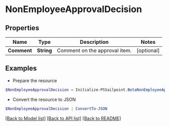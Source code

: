 # NonEmployeeApprovalDecision
## Properties

Name | Type | Description | Notes
------------ | ------------- | ------------- | -------------
**Comment** | **String** | Comment on the approval item. | [optional] 

## Examples

- Prepare the resource
```powershell
$NonEmployeeApprovalDecision = Initialize-PSSailpoint.BetaNonEmployeeApprovalDecision  -Comment null
```

- Convert the resource to JSON
```powershell
$NonEmployeeApprovalDecision | ConvertTo-JSON
```

[[Back to Model list]](../README.md#documentation-for-models) [[Back to API list]](../README.md#documentation-for-api-endpoints) [[Back to README]](../README.md)

